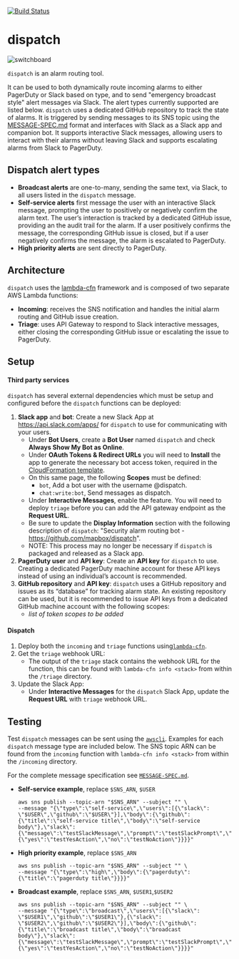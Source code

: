 [![Build Status](https://travis-ci.com/mapbox/dispatch.svg?token=s7DU2T5bv9A6JyGJHzqV&branch=announce-only)](https://travis-ci.com/mapbox/dispatch)

# dispatch

![switchboard](https://github.com/mapbox/dispatch/blob/master/assets/switchboard.jpg)

`dispatch` is an alarm routing tool.

It can be used to both dynamically route incoming alarms to either PagerDuty or Slack based on type, and to send "emergency broadcast style" alert messages via Slack. The alert types currently supported are listed below. `dispatch` uses a dedicated GitHub repository to track the state of alarms. It is triggered by sending messages to its SNS topic using the [MESSAGE-SPEC.md](MESSAGE-SPEC.md) format and interfaces with Slack as a Slack app and companion bot. It supports interactive Slack messages, allowing users to interact with their alarms without leaving Slack and supports escalating alarms from Slack to PagerDuty.

## Dispatch alert types

- **Broadcast alerts** are one-to-many, sending the same text, via Slack, to all users listed in the `dispatch` message.
- **Self-service alerts** first message the user with an interactive Slack message, prompting the user to positively or negatively confirm the alarm text. The user’s interaction is tracked by a dedicated GitHub issue, providing an the audit trail for the alarm. If a user positively confirms the message, the corresponding GitHub issue is closed, but if a user negatively confirms the message, the alarm is escalated to PagerDuty.
- **High priority alerts** are sent directly to PagerDuty.

## Architecture

`dispatch` uses the [lambda-cfn](github.com/mapbox/lambda-cfn) framework and is composed of two separate AWS Lambda functions:

- **Incoming**: receives the SNS notification and handles the initial alarm routing and GitHub issue creation.
- **Triage**: uses API Gateway to respond to Slack interactive messages, either closing the corresponding GitHub issue or escalating the issue to PagerDuty.

## Setup

#### Third party services

`dispatch` has several external dependencies which must be setup and configured before the `dispatch` functions can be deployed:

1. **Slack app** and **bot**:  Create a new Slack App at https://api.slack.com/apps/ for `dispatch` to use for communicating with your users.
    - Under **Bot Users**, create a **Bot User** named `dispatch` and check **Always Show My Bot as Online**.
    - Under **OAuth Tokens & Redirect URLs** you will need to **Install** the app to generate the necessary bot access token, required in the [CloudFormation template](https://github.com/mapbox/dispatch/blob/master/incoming/function.template.js#L32-L34).
    - On this same page, the following **Scopes** must be defined:
      - `bot`, Add a bot user with the username @dispatch.
      - `chat:write:bot`, Send messages as dispatch.
    - Under **Interactive Messages**, enable the feature. You will need to deploy `triage` before you can add the API gateway endpoint as the **Request URL**.
    - Be sure to update the **Display Information** section with the following description of `dispatch`: "Security alarm routing bot - https://github.com/mapbox/dispatch".
    - NOTE: This process may no longer be necessary if `dispatch` is packaged and released as a Slack app.
2. **PagerDuty user** and **API key**: Create an **API key** for `dispatch` to use. Creating a dedicated PagerDuty machine account for these API keys instead of using an individual’s account is recommended.
3. **GitHub repository** and **API key**: `dispatch` uses a GitHub repository and issues as its “database” for tracking alarm state. An existing repository can be used, but it is recommended to issue API keys from a dedicated GitHub machine account with the following scopes:
    - _list of token scopes to be added_

#### Dispatch

1. Deploy both the `incoming` and `triage` functions using[`lambda-cfn`](https://github.com/mapbox/lambda-cfn/#deploying-lambda-functions-to-aws).
2. Get the `triage`  webhook URL:
    - The output of the `triage` stack contains the webhook URL for the function, this can be found with `lambda-cfn info <stack>` from within the `/triage` directory.
3. Update the Slack App:
    - Under **Interactive Messages** for the `dispatch` Slack App, update the **Request URL** with  `triage` webhook URL.

## Testing

Test `dispatch` messages can be sent using the [`awscli`](https://aws.amazon.com/cli/). Examples for each `dispatch` message type are included below. The SNS topic ARN can be found from the `incoming` function with `lambda-cfn info <stack>` from within the `/incoming` directory.

For the complete message specification see [`MESSAGE-SPEC.md`](MESSAGE-SPEC.md).

- **Self-service example**, replace `$SNS_ARN`, `$USER`
  ```
  aws sns publish --topic-arn "$SNS_ARN" --subject "" \
  --message "{\"type\":\"self-service\",\"users\":[{\"slack\": \"$USER\",\"github\":\"$USER\"}],\"body\":{\"github\":{\"title\":\"self-service title\",\"body\":\"self-service body\"},\"slack\":{\"message\":\"testSlackMessage\",\"prompt\":\"testSlackPrompt\",\"actions\":{\"yes\":\"testYesAction\",\"no\":\"testNoAction\"}}}}"
  ```

- **High priority example**, replace `$SNS_ARN`
  ```
  aws sns publish --topic-arn "$SNS_ARN" --subject "" \
  --message "{\"type\":\"high\",\"body\":{\"pagerduty\":{\"title\":\"pagerduty title\"}}}}"
  ```

- **Broadcast example**, replace `$SNS_ARN`, `$USER1`,`$USER2`
  ```
  aws sns publish --topic-arn "$SNS_ARN" --subject "" \
  --message "{\"type\":\"broadcast\",\"users\":[{\"slack\": \"$USER1\",\"github\":\"$USER1\"},{\"slack\": \"$USER2\",\"github\":\"$USER2\"}],\"body\":{\"github\":{\"title\":\"broadcast title\",\"body\":\"broadcast body\"},\"slack\":{\"message\":\"testSlackMessage\",\"prompt\":\"testSlackPrompt\",\"actions\":{\"yes\":\"testYesAction\",\"no\":\"testNoAction\"}}}}"
  ```